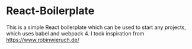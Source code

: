 # React-Boilerplate
This is a simple React boilerplate which can be used to start any projects, which uses babel and webpack 4. I took inspiration from https://www.robinwieruch.de/
